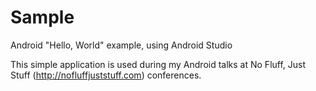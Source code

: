 Sample
============

Android "Hello, World" example, using Android Studio

This simple application is used during my Android talks at No Fluff, Just Stuff (http://nofluffjuststuff.com) conferences.
